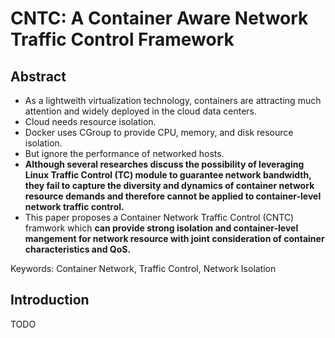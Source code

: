 # CNTC: A Container Aware Network Traffic Control Framework

## Abstract

- As a lightweith virtualization technology, containers are attracting much attention and widely deployed in the cloud data centers.
- Cloud needs resource isolation.
- Docker uses CGroup to provide CPU, memory, and disk resource isolation.
- But ignore the performance of networked hosts.
- **Although several researches discuss the possibility of leveraging Linux Traffic Control (TC) module to guarantee network bandwidth, they fail to capture the diversity and dynamics of container network resource demands and therefore cannot be applied to container-level network traffic control.**
- This paper proposes a Container Network Traffic Control (CNTC) framwork which **can provide strong isolation and container-level mangement for network resource with joint consideration of container characteristics and QoS.**

Keywords: Container Network, Traffic Control, Network Isolation

## Introduction

TODO